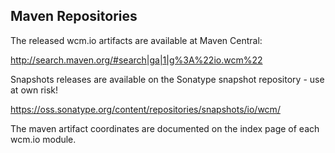 ## Maven Repositories

The released wcm.io artifacts are available at Maven Central:

http://search.maven.org/#search|ga|1|g%3A%22io.wcm%22

Snapshots releases are available on the Sonatype snapshot repository - use at own risk!

https://oss.sonatype.org/content/repositories/snapshots/io/wcm/

The maven artifact coordinates are documented on the index page of each wcm.io module.